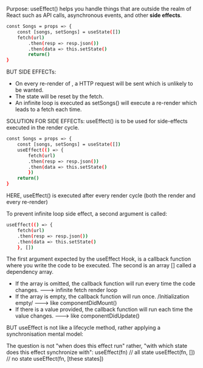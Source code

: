 Purpose: useEffect() helps you handle things that are outside the realm of React such as API calls, asynchronous events, and other **side effects**.

```sh
const Songs = props => {
    const [songs, setSongs] = useState([])    
    fetch(url)
        .then(resp => resp.json())
        .then(data => this.setState()    
        return()
}
```

BUT SIDE EFFECTs:
- On every re-render of <Songs />, a HTTP request will be sent which is unlikely to be wanted.
- The state will be reset by the fetch.
- An infinite loop is executed as setSongs() will execute a re-render which leads to a fetch each time.

SOLUTION FOR SIDE EFFECTs: useEffect() is to be used for side-effects executed in the render cycle.

```sh
const Songs = props => {
    const [songs, setSongs] = useState([])   
    useEffect(() => {
        fetch(url)
        .then(resp => resp.json())
        .then(data => this.setState()
        })   
    return()
}
```

HERE, useEffect() is executed after every render cycle (both the render and every re-render)

To prevent infinite loop side effect, a second argument is called:
```sh
useEffect(() => {
    fetch(url)
    .then(resp => resp.json())
    .then(data => this.setState()
    }, [])
```

The first argument expected by the useEffect Hook, is a callback function where you write the code to 
be executed. 
The second is an array [] called a dependency array. 

- If the array is omitted, the callback function will run every time the code changes. ---> infinite fetch render loop 
- If the array is empty, the callback function will run once. /Initialization empty/ ---> like  componentDidMount()
- If there is a value provided, the callback function will run each time the value changes. ---> like componentDidUpdate()

BUT useEffect is not like a lifecycle method, rather applying a synchronisation mental model:

The question is not "when does this effect run" rather, "with which state does this effect synchronize with":
    useEffect(fn) // all state
    useEffect(fn, []) // no state
    useEffect(fn, [these states])